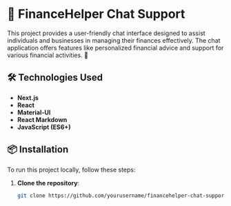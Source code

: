 # 💬 FinanceHelper Chat Support

This project provides a user-friendly chat interface designed to assist individuals and businesses in managing their finances effectively. The chat application offers features like personalized financial advice and support for various financial activities. 🌟

## 🛠️ Technologies Used
- **Next.js**
- **React**
- **Material-UI**
- **React Markdown**
- **JavaScript (ES6+)**
  
## 📦 Installation

To run this project locally, follow these steps:

1. **Clone the repository**:
   ```bash
   git clone https://github.com/yourusername/financehelper-chat-support.git
